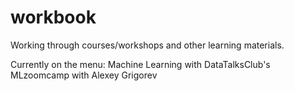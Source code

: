 # workbook
Working through courses/workshops and other learning materials.

Currently on the menu: 
Machine Learning with DataTalksClub's MLzoomcamp with Alexey Grigorev

